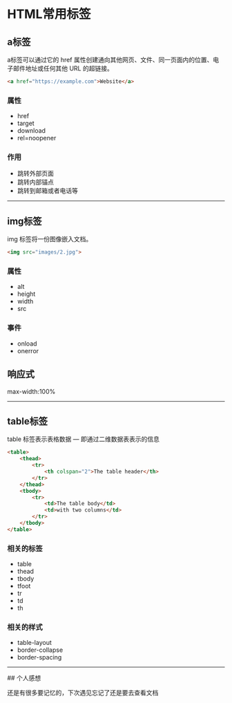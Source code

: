 # HTML常用标签
## a标签
a标签可以通过它的 href 属性创建通向其他网页、文件、同一页面内的位置、电子邮件地址或任何其他 URL 的超链接。
```html
<a href="https://example.com">Website</a>
```

### 属性
* href
* target
* download
* rel=noopener

### 作用
* 跳转外部页面
* 跳转内部锚点
* 跳转到邮箱或者电话等
  
<hr>
  
## img标签
img 标签将一份图像嵌入文档。
```html
<img src="images/2.jpg">
``` 
### 属性
* alt
* height
* width
* src
  
### 事件
* onload
* onerror
  
## 响应式
max-width:100%

<hr>

## table标签
table 标签表示表格数据 — 即通过二维数据表表示的信息
```html
<table>
    <thead>
        <tr>
            <th colspan="2">The table header</th>
        </tr>
    </thead>
    <tbody>
        <tr>
            <td>The table body</td>
            <td>with two columns</td>
        </tr>
    </tbody>
</table>
``` 
### 相关的标签
* table
* thead
* tbody
* tfoot
* tr
* td
* th
  
### 相关的样式
* table-layout
* border-collapse
* border-spacing

<hr>
## 个人感想

还是有很多要记忆的，下次遇见忘记了还是要去查看文档